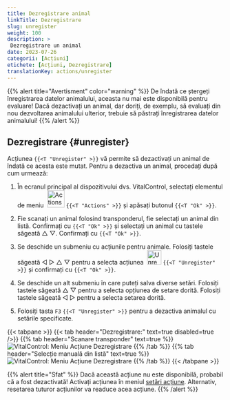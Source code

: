 ```yaml
---
title: Dezregistrare animal
linkTitle: Dezregistrare
slug: unregister
weight: 100
description: >
 Dezregistrare un animal
date: 2023-07-26
categorii: [Acțiuni]
etichete: [Acțiuni, Dezregistrare]
translationKey: actions/unregister
---
```

{{% alert title="Avertisment" color="warning" %}}
De îndată ce ștergeți înregistrarea datelor animalului, aceasta nu mai este disponibilă pentru evaluare! Dacă dezactivați un animal, dar doriți, de exemplu, să evaluați din nou dezvoltarea animalului ulterior, trebuie să păstrați înregistrarea datelor animalului!
{{% /alert %}}

## Dezregistrare {#unregister}

Acțiunea `{{<T "Unregister" >}}` vă permite să dezactivați un animal de îndată ce acesta este mutat. Pentru a dezactiva un animal, procedați după cum urmează:

1. În ecranul principal al dispozitivului dvs. VitalControl, selectați elementul de meniu &nbsp;<img src="/icons/actions.svg" width="40" align="bottom" alt="Actions" /> `{{<T "Actions" >}}` și apăsați butonul `{{<T "Ok" >}}`.

2. Fie scanați un animal folosind transponderul, fie selectați un animal din listă. Confirmați cu `{{<T "Ok" >}}` și selectați un animal cu tastele săgeată △ ▽. Confirmați cu `{{<T "Ok" >}}`.

3. Se deschide un submeniu cu acțiunile pentru animale. Folosiți tastele săgeată ◁ ▷ △ ▽ pentru a selecta acțiunea &nbsp;<img src="/icons/actions/unregister.svg" width="33" align="bottom" alt="Unregister" /> `{{<T "Unregister" >}}` și confirmați cu `{{<T "Ok" >}}`.

4. Se deschide un alt submeniu în care puteți salva diverse setări. Folosiți tastele săgeată △ ▽ pentru a selecta opțiunea de setare dorită. Folosiți tastele săgeată ◁ ▷ pentru a selecta setarea dorită.

5. Folosiți tasta `F3` `{{<T "Unregister" >}}` pentru a dezactiva animalul cu setările specificate.

{{< tabpane >}}
{{< tab header="Dezregistrare:" text=true disabled=true />}}
{{% tab header="Scanare transponder" text=true %}}
![VitalControl: Meniu Acțiune Dezregistrare](../images/unregister-scan.png "Dezregistrare un animal")
{{% /tab %}}
{{% tab header="Selecție manuală din listă" text=true %}}
![VitalControl: Meniu Acțiune Dezregistrare](../images/unregister.png "Dezregistrare un animal")
{{% /tab %}}
{{< /tabpane >}}


{{% alert title="Sfat" %}}
Dacă această acțiune nu este disponibilă, probabil că a fost dezactivată! Activați acțiunea în meniul [setări acțiune](../setting/). Alternativ, resetarea tuturor acțiunilor va readuce acea acțiune.
{{% /alert %}}
